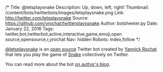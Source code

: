 /*
Title: @letsplaysnake
Description: Up, down, left, right!
Thumbnail: /content/bots/twitterbots/images/letsplaysnake.png
Link: http://twitter.com/letsplaysnake
Source: https://github.com/yrochat/twitterplayssnake
Author: botsheeter.py
Date: January 22, 2016
Tags: twitter,bot,twitterbot,active,interactive,game,emoji,open source,opensource,r,yrochat
Nav: hidden
Robots: index,follow
*/

[@letsplaysnake](https://twitter.com/letsplaysnake) is an [open source](https://github.com/yrochat/twitterplayssnake) Twitter bot created by [Yannick Rochat](https://twitter.com/yrochat) that lets you play the game of [Snake](https://en.wikipedia.org/wiki/Snake_(video_game)) collectively on Twitter.

You can read more about the bot [on author's blog](http://yro.ch/snake-the-bot,twitterbot/).
